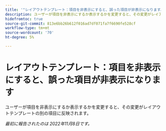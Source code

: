 ```yaml
---
title: '"レイアウトテンプレート：項目を非表示にすると、誤った項目が非表示になります。'
description: ユーザーが項目を非表示にするか表示するかを変更すると、その変更がレイアウトテンプレートの別の項目に反映されます。
hidefromtoc: true
source-git-commit: 813e6bb26b612f016ad7df071fa7f6690fe528cf
workflow-type: tm+mt
source-wordcount: '70'
ht-degree: 5%

---
```



# レイアウトテンプレート：項目を非表示にすると、誤った項目が非表示になります

ユーザーが項目を非表示にするか表示するかを変更すると、その変更がレイアウトテンプレートの別の項目に反映されます。

_最初に報告されたのは 2022年11月8日です。_


